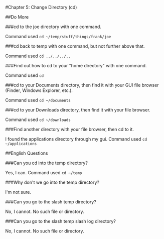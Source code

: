 #Chapter 5: Change Directory (cd)

##Do More

###cd to the joe directory with one command.

Command used `cd ~/temp/stuff/things/frank/joe`

###cd back to temp with one command, but not further above that.

Command used `cd ../../../..`

###Find out how to cd to your "home directory" with one command.

Command used `cd`

###cd to your Documents directory, then find it with your GUI file browser (Finder, Windows Explorer, etc.).

Command used `cd ~/documents`

###cd to your Downloads directory, then find it with your file browser.

Command used `cd ~/downloads`

###Find another directory with your file browser, then cd to it.

I found the applications directory through my gui. 
Command used `cd ~/applications`

##English Questions

###Can you cd into the temp directory?
   
Yes, I can. 
Command used `cd ~/temp`

###Why don't we go into the temp directory?

I'm not sure.
   
###Can you go to the slash temp directory?
   
No, I cannot. No such file or directory.

###Can you go to the slash temp slash log directory?

No, I cannot. No such file or directory.
